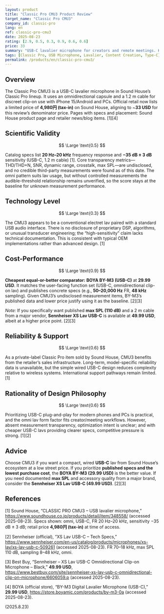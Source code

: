 ```yaml
---
layout: product
title: "Classic Pro CMU3 Product Review"
target_name: "Classic Pro CMU3"
company_id: classic-pro
lang: en
ref: classic-pro-cmu3
date: 2025-08-23
rating: [2.9, 0.5, 0.3, 0.9, 0.6, 0.6]
price: 33
summary: "USB-C lavalier microphone for creators and remote meetings. Key specs are sparse; current street price effectively improves cost-performance when compared with the cheapest USB-C lavs that publish concrete specs."
tags: [Classic Pro, USB Microphone, Lavalier, Content Creation, Type-C]
permalink: /products/en/classic-pro-cmu3/
---
```


## Overview

The Classic Pro CMU3 is a USB-C lavalier microphone in Sound House’s Classic Pro lineup. It uses an omnidirectional capsule and a 1.2 m cable for discreet clip-on use with iPhone 15/Android and PCs. Official retail now lists a limited price of **4,980円 (tax-in)** on Sound House, aligning to ~**33 USD** for this review’s denominator price. Pages with specs and placement: Sound House product page and retailer news/blog items. [1][4]

## Scientific Validity

$$ \Large \text{0.5} $$

Catalog specs list **20 Hz–20 kHz** frequency response and **−35 dB ± 3 dB** sensitivity (USB-C, 1.2 m cable) [1]. Core transparency metrics—THD/THD+N, SNR, dynamic range, crosstalk, max SPL—are undisclosed, and no credible third-party measurements were found as of this date. The omni pattern suits lav usage, but without controlled measurements the audible-threshold relationship remains unverified, so the score stays at the baseline for unknown measurement performance.

## Technology Level

$$ \Large \text{0.3} $$

The CMU3 appears to be a conventional electret lav paired with a standard USB audio interface. There is no disclosure of proprietary DSP, algorithms, or unusual transducer engineering; the “high-sensitivity” claim lacks technical documentation. This is consistent with typical OEM implementations rather than advanced design. [1]

## Cost-Performance

$$ \Large \text{0.9} $$

**Cheapest equal-or-better comparator:** **BOYA BY-M3 (USB-C)** at **29.99 USD**. It matches the user-facing function set (USB-C, omnidirectional clip-on lav) and publishes concrete specs (e.g., **50–20,000 Hz** FR, **48 kHz** sampling). Given CMU3’s undisclosed measurement items, BY-M3’s published data and lower price justify using it as the baseline. [2][3]

*Note:* If you specifically want published **max SPL (110 dB)** and a 2 m cable from a major vendor, **Sennheiser XS Lav USB-C** is available at **49.99 USD**, albeit at a higher price point. [2][3]

## Reliability & Support

$$ \Large \text{0.6} $$

As a private-label Classic Pro item sold by Sound House, CMU3 benefits from the retailer’s sales infrastructure. Long-term, model-specific reliability data is unavailable, but the simple wired USB-C design reduces complexity relative to wireless systems. International support pathways remain limited. [1]

## Rationality of Design Philosophy

$$ \Large \text{0.6} $$

Prioritizing USB-C plug-and-play for modern phones and PCs is practical, and the omni lav form factor fits creator/meeting workflows. However, absent measurement transparency, optimization intent is unclear; and with cheaper USB-C lavs providing clearer specs, competitive pressure is strong. [1][2]

## Advice

Choose CMU3 if you want a compact, wired **USB-C** lav from Sound House’s ecosystem at a low street price. If you prioritize **published specs and the lowest purchase cost**, the **BOYA BY-M3 (29.99 USD)** is the better value. If you need documented **max SPL** and accessory quality from a major brand, consider the **Sennheiser XS Lav USB-C (49.99 USD)**. [2][3]

## References

[1] Sound House, “CLASSIC PRO CMU3 – USB lavalier microphone,” https://www.soundhouse.co.jp/products/detail/item/348558/ (accessed 2025-08-23). Specs shown: omni, USB-C, FR 20 Hz–20 kHz, sensitivity −35 dB ± 3 dB; retail price **4,980円 (tax-in)** at time of access.

[2] Sennheiser (official), “XS Lav USB-C – Tech Specs,” https://www.sennheiser.com/en-us/catalog/products/microphones/xs-lav/xs-lav-usb-c-509261 (accessed 2025-08-23). FR 70–18 kHz, max SPL 110 dB, sampling 8–48 kHz, omni.

[3] Best Buy, “Sennheiser – XS Lav USB-C Omnidirectional Clip-on Microphone – Black,” **49.99 USD**, https://www.bestbuy.com/site/sennheiser-xs-lav-usb-c-omnidirectional-clip-on-microphone/6606059.p (accessed 2025-08-23).

[4] BOYA (official store), “BY-M3 Digital Lavalier Microphone (USB-C),” **29.99 USD**, https://store.boyamic.com/products/by-m3-0a (accessed 2025-08-23).

(2025.8.23)


